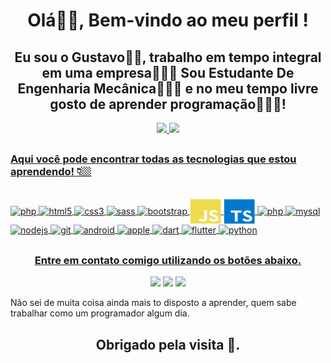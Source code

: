 
<div align="center"> <h1> Olá👋🏼, Bem-vindo ao meu perfil !</h1>
 <h2>Eu sou o Gustavo✌🏼, trabalho em tempo integral em uma empresa👷🏻‍♂️ Sou Estudante De Engenharia Mecânica🧑🏻‍🎓 e  no meu tempo livre gosto de aprender programação🧑🏻‍💻!
  </h2> 
</div>


<div align="center">
  <a href="https://github.com/GusstavoFerreira">
  <img height="130em" src="https://github-readme-stats.vercel.app/api?username=GusstavoFerreira&show_icons=true&theme=dracula&include_all_commits=true&count_private=true"/>
  <img height="130em" src="https://github-readme-stats.vercel.app/api/top-langs/?username=GusstavoFerreira&layout=compact&langs_count=7&theme=dracula"/>
</div>

##

<h3> Aqui você pode encontrar todas as tecnologias que estou aprendendo! 👇🏼 </h3>

<div style="display: inline_block"><br>
   <img align="center" alt="php" height="40" width="50" src="https://cdn.jsdelivr.net/gh/devicons/devicon/icons/vscode/vscode-original-wordmark.svg"/>
   <img align="center" alt="html5" height="50" width="60" src="https://cdn.jsdelivr.net/gh/devicons/devicon/icons/html5/html5-original-wordmark.svg" />
   <img align="center" alt="css3" height="50" width="60" src="https://cdn.jsdelivr.net/gh/devicons/devicon/icons/css3/css3-original-wordmark.svg" />
   <img align="center" alt="sass" height="40" width="50" src="https://cdn.jsdelivr.net/gh/devicons/devicon/icons/sass/sass-original.svg" /> 
   <img align="center" alt="bootstrap" height="40" width="50" src="https://cdn.jsdelivr.net/gh/devicons/devicon/icons/bootstrap/bootstrap-original-wordmark.svg" /> 
   <img align="center" alt="javascript" height="40" width="50" src="https://raw.githubusercontent.com/devicons/devicon/master/icons/javascript/javascript-plain.svg" />
   <img align="center" alt="typescript" height="40" width="50" src="https://raw.githubusercontent.com/devicons/devicon/master/icons/typescript/typescript-plain.svg" />
   <img align="center" alt="php" height="60" width="70" src="https://cdn.jsdelivr.net/gh/devicons/devicon/icons/php/php-original.svg"/>
   <img align="center" alt="mysql" height="60" width="70" src="https://cdn.jsdelivr.net/gh/devicons/devicon/icons/mysql/mysql-original-wordmark.svg"/>
   <img align="center" alt="nodejs" height="60" width="70" src="https://cdn.jsdelivr.net/gh/devicons/devicon/icons/nodejs/nodejs-original-wordmark.svg"/>
   <img align="center" alt="git" height="60" width="70" src="https://cdn.jsdelivr.net/gh/devicons/devicon/icons/git/git-original-wordmark.svg"/>
   <img align="center" alt="android" height="40" width="50" src="https://cdn.jsdelivr.net/gh/devicons/devicon/icons/android/android-original-wordmark.svg"/>
   <img align="center" alt="apple" height="50" width="60" src="https://cdn.jsdelivr.net/gh/devicons/devicon/icons/apple/apple-original.svg"/>
   <img align="center" alt="dart" height="60" width="70" src="https://cdn.jsdelivr.net/gh/devicons/devicon/icons/dart/dart-original-wordmark.svg"/>
   <img align="center" alt="flutter" height="40" width="50" src="https://cdn.jsdelivr.net/gh/devicons/devicon/icons/flutter/flutter-original.svg"/>
   <img align="center" alt="python" height="50" width="60" src="https://cdn.jsdelivr.net/gh/devicons/devicon/icons/python/python-original-wordmark.svg"/>
  
  ##
<div align="center"> <h3> Entre em contato comigo utilizando os botões abaixo. </h3>    
<div align="center"> 
  <a href = "https://wa.me/5511970329649"><img src="https://img.shields.io/badge/WhatsApp-25D366?style=for-the-badge&logo=whatsapp&logoColor=white" target="_blank"></a>
  <a href = "gustavo.ferreira.dos.santos.0796@gmail.com"><img src="https://img.shields.io/badge/-Gmail-%23333?style=for-the-badge&logo=gmail&logoColor=white" target="_blank"></a>
  <a href="https://www.linkedin.com/in/gustavo-ferreira-4b676625b/" target="_blank"><img src="https://img.shields.io/badge/-LinkedIn-%230077B5?style=for-the-badge&logo=linkedin&logoColor=white" target="_blank"></a> 
</div>    
 
  <p align="left"> Não sei de muita coisa ainda mais to disposto a aprender, quem sabe trabalhar como um programador algum dia.</p>
  <h2>Obrigado pela visita 🙂.</h2>
 
 
 
 




